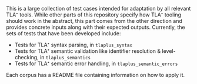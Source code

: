 This is a large collection of test cases intended for adaptation by all relevant TLA⁺ tools.
While other parts of this repository specify how TLA⁺ tooling should work in the abstract, this part comes from the other direction and provides concrete inputs along with their expected outputs.
Currently, the sets of tests that have been developed include:
* Tests for TLA⁺ syntax parsing, in `tlaplus_syntax`
* Tests for TLA⁺ semantic validation like identifier resolution & level-checking, in `tlaplus_semantics`
* Tests for TLA⁺ semantic error handling, in `tlaplus_semantic_errors`

Each corpus has a README file containing information on how to apply it.

